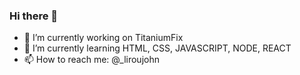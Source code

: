 ### Hi there 👋

- 🔭 I’m currently working on TitaniumFix
- 🌱 I’m currently learning HTML, CSS, JAVASCRIPT, NODE, REACT
- 📫 How to reach me: @_liroujohn
